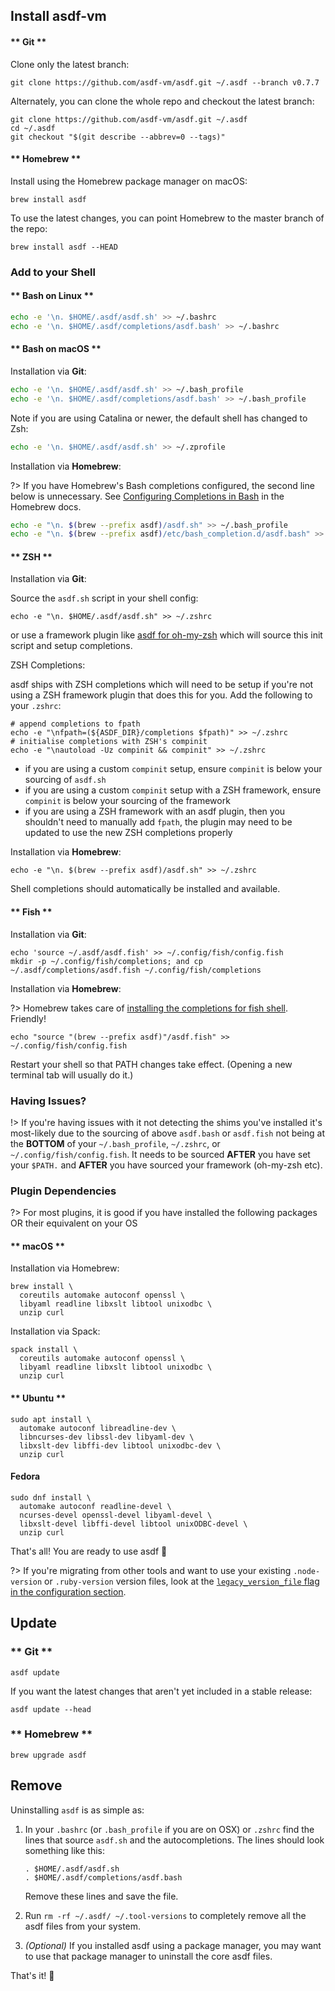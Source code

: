 ## Install asdf-vm

<!-- tabs:start -->

#### ** Git **

Clone only the latest branch:

```shell
git clone https://github.com/asdf-vm/asdf.git ~/.asdf --branch v0.7.7
```

Alternately, you can clone the whole repo and checkout the latest branch:

```shell
git clone https://github.com/asdf-vm/asdf.git ~/.asdf
cd ~/.asdf
git checkout "$(git describe --abbrev=0 --tags)"
```

#### ** Homebrew **

Install using the Homebrew package manager on macOS:

```shell
brew install asdf
```

To use the latest changes, you can point Homebrew to the master branch of the repo:

```shell
brew install asdf --HEAD
```

<!-- tabs:end -->

### Add to your Shell

<!-- tabs:start -->

#### ** Bash on Linux **

```bash
echo -e '\n. $HOME/.asdf/asdf.sh' >> ~/.bashrc
echo -e '\n. $HOME/.asdf/completions/asdf.bash' >> ~/.bashrc
```

#### ** Bash on macOS **

Installation via **Git**:

```bash
echo -e '\n. $HOME/.asdf/asdf.sh' >> ~/.bash_profile
echo -e '\n. $HOME/.asdf/completions/asdf.bash' >> ~/.bash_profile
```

Note if you are using Catalina or newer, the default shell has changed to Zsh:

```bash
echo -e '\n. $HOME/.asdf/asdf.sh' >> ~/.zprofile
```

Installation via **Homebrew**:

?> If you have Homebrew's Bash completions configured, the second line below is
unnecessary. See [Configuring Completions
in Bash](https://docs.brew.sh/Shell-Completion#configuring-completions-in-bash)
in the Homebrew docs.

```bash
echo -e "\n. $(brew --prefix asdf)/asdf.sh" >> ~/.bash_profile
echo -e "\n. $(brew --prefix asdf)/etc/bash_completion.d/asdf.bash" >> ~/.bash_profile
```

#### ** ZSH **

Installation via **Git**:

Source the `asdf.sh` script in your shell config:

```shell
echo -e "\n. $HOME/.asdf/asdf.sh" >> ~/.zshrc
```

or use a framework plugin like [asdf for oh-my-zsh](https://github.com/ohmyzsh/ohmyzsh/tree/master/plugins/asdf) which will source this init script and setup completions.

ZSH Completions:

asdf ships with ZSH completions which will need to be setup if you're not using a ZSH framework plugin that does this for you. Add the following to your `.zshrc`:

```shell
# append completions to fpath
echo -e "\nfpath=(${ASDF_DIR}/completions $fpath)" >> ~/.zshrc
# initialise completions with ZSH's compinit
echo -e "\nautoload -Uz compinit && compinit" >> ~/.zshrc
```

- if you are using a custom `compinit` setup, ensure `compinit` is below your sourcing of `asdf.sh`
- if you are using a custom `compinit` setup with a ZSH framework, ensure `compinit` is below your sourcing of the framework
- if you are using a ZSH framework with an asdf plugin, then you shouldn't need to manually add `fpath`, the plugin may need to be updated to use the new ZSH completions properly

Installation via **Homebrew**:

```shell
echo -e "\n. $(brew --prefix asdf)/asdf.sh" >> ~/.zshrc
```

Shell completions should automatically be installed and available.

#### ** Fish **

Installation via **Git**:

```shell
echo 'source ~/.asdf/asdf.fish' >> ~/.config/fish/config.fish
mkdir -p ~/.config/fish/completions; and cp ~/.asdf/completions/asdf.fish ~/.config/fish/completions
```

Installation via **Homebrew**:

?> Homebrew takes care of [installing the completions for fish
shell](https://docs.brew.sh/Shell-Completion#configuring-completions-in-fish).
Friendly!

```shell
echo "source "(brew --prefix asdf)"/asdf.fish" >> ~/.config/fish/config.fish
```

<!-- tabs:end -->

Restart your shell so that PATH changes take effect. (Opening a new terminal
tab will usually do it.)

### Having Issues?

!> If you're having issues with it not detecting the shims you've installed it's most-likely due to the sourcing of above `asdf.bash` or `asdf.fish` not being at the **BOTTOM** of your `~/.bash_profile`, `~/.zshrc`, or `~/.config/fish/config.fish`. It needs to be sourced **AFTER** you have set your `$PATH.` and **AFTER** you have sourced your framework (oh-my-zsh etc).

### Plugin Dependencies

?> For most plugins, it is good if you have installed the following packages OR their equivalent on your OS

<!-- tabs:start -->

#### ** macOS **

Installation via Homebrew:

```shell
brew install \
  coreutils automake autoconf openssl \
  libyaml readline libxslt libtool unixodbc \
  unzip curl
```

Installation via Spack:

```shell
spack install \
  coreutils automake autoconf openssl \
  libyaml readline libxslt libtool unixodbc \
  unzip curl
```

#### ** Ubuntu **

```shell
sudo apt install \
  automake autoconf libreadline-dev \
  libncurses-dev libssl-dev libyaml-dev \
  libxslt-dev libffi-dev libtool unixodbc-dev \
  unzip curl
```

#### **Fedora**

```shell
sudo dnf install \
  automake autoconf readline-devel \
  ncurses-devel openssl-devel libyaml-devel \
  libxslt-devel libffi-devel libtool unixODBC-devel \
  unzip curl
```

<!-- tabs:end -->

That's all! You are ready to use asdf 🎉

?> If you're migrating from other tools and want to use your existing `.node-version` or `.ruby-version` version files, look at the [`legacy_version_file` flag in the configuration section](core-configuration?id=homeasdfrc).

## Update

<!-- tabs:start -->

### ** Git **

```shell
asdf update
```

If you want the latest changes that aren't yet included in a stable release:

```shell
asdf update --head
```

### ** Homebrew **

```shell
brew upgrade asdf
```

<!-- tabs:end -->

## Remove

Uninstalling `asdf` is as simple as:

1.  In your `.bashrc` (or `.bash_profile` if you are on OSX) or `.zshrc` find the lines that source `asdf.sh` and the autocompletions. The lines should look something like this:

    ```shell
    . $HOME/.asdf/asdf.sh
    . $HOME/.asdf/completions/asdf.bash
    ```

    Remove these lines and save the file.

2.  Run `rm -rf ~/.asdf/ ~/.tool-versions` to completely remove all the asdf
    files from your system.

3.  _(Optional)_ If you installed asdf using a package manager, you may want to use
    that package manager to uninstall the core asdf files.

That's it! 🎉
